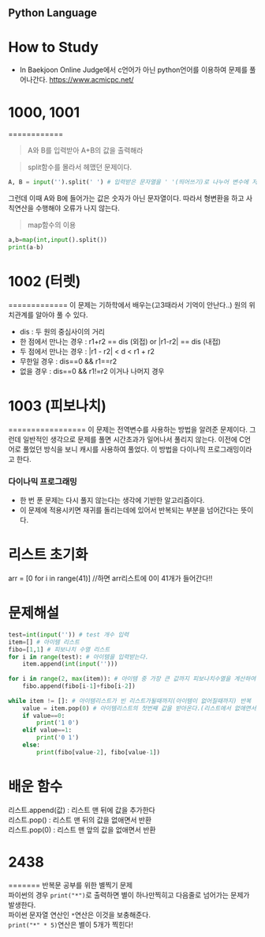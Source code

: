 Python Language
---------------

# How to Study
- In Baekjoon Online Judge에서 c언어가 아닌 python언어를 이용하여 문제를 풀어나간다. 
https://www.acmicpc.net/

# 1000, 1001
============
> A와 B를 입력받아 A+B의 값을 출력해라

> split함수를 몰라서 헤맸던 문제이다.
```python
A, B = input('').split(' ') # 입력받은 문자열을 ' '(띄어쓰기)로 나누어 변수에 저장한다.
```
그런데 이때 A와 B에 들어가는 값은 숫자가 아닌 문자열이다.
따라서 형변환을 하고 사칙연산을 수행해야 오류가 나지 않는다.

> map함수의 이용
```python
a,b=map(int,input().split())
print(a-b)
```

# 1002 (터렛)
=============
이 문제는 기하학에서 배우는(고3때라서 기억이 안난다..) 원의 위치관계를 알아야 풀 수 있다.
- dis : 두 원의 중심사이의 거리
- 한 점에서 만나는 경우 : r1+r2 == dis (외접) or |r1-r2| == dis (내접)
- 두 점에서 만나는 경우 : |r1 - r2| < d < r1 + r2
- 무한일 경우 : dis==0 && r1==r2
- 없을 경우 : dis==0 && r1!=r2 이거나 나머지 경우

# 1003 (피보나치)
=================
이 문제는 전역변수를 사용하는 방법을 알려준 문제이다.
그런데 일반적인 생각으로 문제를 풀면 시간초과가 일어나서 풀리지 않는다.
이전에 C언어로 풀었던 방식을 보니 캐시를 사용하여 풀었다. 이 방법을 다이나믹 프로그래밍이라고 한다.
### 다이나믹 프로그래밍
- 한 번 푼 문제는 다시 풀지 않는다는 생각에 기반한 알고리즘이다.
- 이 문제에 적용시키면 재귀를 돌리는데에 있어서 반복되는 부분을 넘어간다는 뜻이다.

# 리스트 초기화
arr = [0 for i in range(41)] //하면 arr리스트에 0이 41개가 들어간다!!

# 문제해설
```python
test=int(input('')) # test 개수 입력
item=[] # 아이템 리스트
fibo=[1,1] # 피보나치 수열 리스트
for i in range(test): # 아이템을 입력받는다.
    item.append(int(input('')))
    
for i in range(2, max(item)): # 아이템 중 가장 큰 값까지 피보나치수열을 계산하여 저장한다.
    fibo.append(fibo[i-1]+fibo[i-2])
    
while item != []: # 아이템리스트가 빈 리스트가될때까지(아이템이 없어질때까지) 반복
    value = item.pop(0) # 아이템리스트의 첫번째 값을 받아온다.(리스트에서 없애면서)
    if value==0:
        print('1 0')
    elif value==1:
        print('0 1')
    else:
        print(fibo[value-2], fibo[value-1])
```
# 배운 함수
리스트.append(값) : 리스트 맨 뒤에 값을 추가한다<br>
리스트.pop() : 리스트 맨 뒤의 값을 없애면서 반환<br>
리스트.pop(0) : 리스트 맨 앞의 값을 없애면서 반환<br>

# 2438
=======
반복문 공부를 위한 별찍기 문제<br>
파이썬의 경우 ```print("*")```로 출력하면 별이 하나만찍히고 다음줄로 넘어가는 문제가 발생한다.<br>
파이썬 문자열 연산인 ```*```연산은 이것을 보충해준다.<br>
```print("*" * 5)```연산은 별이 5개가 찍힌다!
